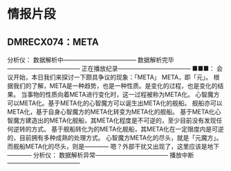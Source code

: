 # 情报片段

## DMRECX074：META
分析仪：
数据解析中————————————
数据解析完毕————————————
正在播放纪录————————————
■■■：
会议开始，本日我们来探讨一下颇具争议的现象：「META」
META，即「元」。
根据我们的了解，META是一种趋势，也是一种性质。是变化的过程，也是变化的结果。
当事物的性质向着META进行变化时，这一过程被称为META化。
心智魔方可以META化。基于META化的心智魔方可以诞生出META化的舰船。
舰船亦可以META化，基于自身心智魔方的META化转变为META化的舰船。
基于META化心智魔方建造出的META化舰船，其META化程度是不可逆的，至少目前没有发现任何逆转的方式。
基于舰船转化为的META化舰船，其META化在一定限度内是可逆的，目前拥有多种成熟的处理方式。
心智魔方META化的尽头，就是「元魔方」。
而舰船META化的尽头，则是————
嗯？外部干扰又出现了，这里应该是地下————
分析仪：
数据解析异常————————————
播放中断————————————